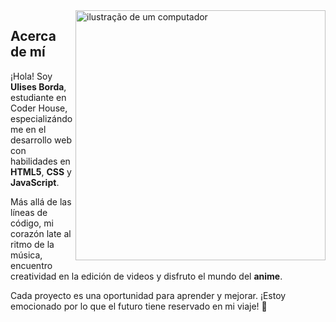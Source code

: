 <img src="https://raw.githubusercontent.com/MicaelliMedeiros/micaellimedeiros/master/image/computer-illustration.png" alt="ilustração de um computador" min-width="400px" max-width="400px" width="400px" align="right">

## Acerca de mí

¡Hola! Soy **Ulises Borda**, estudiante en Coder House, especializándome en el desarrollo web con habilidades en **HTML5**, **CSS** y **JavaScript**.

Más allá de las líneas de código, mi corazón late al ritmo de la música, encuentro creatividad en la edición de videos y disfruto el mundo del **anime**. 

Cada proyecto es una oportunidad para aprender y mejorar. ¡Estoy emocionado por lo que el futuro tiene reservado en mi viaje! 🚀
